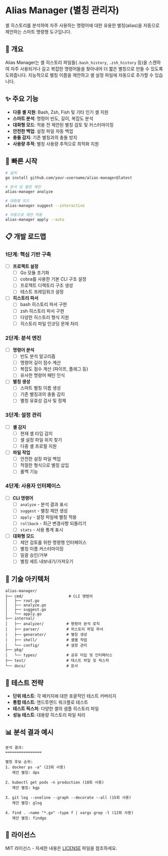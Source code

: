 # Alias Manager (별칭 관리자)

셸 히스토리를 분석하여 자주 사용하는 명령어에 대한 유용한 별칭(alias)을 자동으로 제안하는 스마트 명령행 도구입니다.

## 🎯 개요

Alias Manager는 셸 히스토리 파일들(`.bash_history`, `.zsh_history` 등)을 스캔하여 자주 사용되거나 길고 복잡한 명령어들을 찾아내어 더 짧은 별칭으로 만들 수 있도록 도와줍니다. 지능적으로 별칭 이름을 제안하고 셸 설정 파일에 자동으로 추가할 수 있습니다.

## ✨ 주요 기능

- **다중 셸 지원**: Bash, Zsh, Fish 및 기타 인기 셸 지원
- **스마트 분석**: 명령어 빈도, 길이, 복잡도 분석
- **대화형 모드**: 적용 전 제안된 별칭 검토 및 커스터마이징
- **안전한 백업**: 설정 파일 자동 백업
- **충돌 감지**: 기존 별칭과의 충돌 방지
- **사용량 추적**: 별칭 사용량 추적으로 최적화 지원

## 🚀 빠른 시작

```bash
# 설치
go install github.com/your-username/alias-manager@latest

# 분석 및 별칭 제안
alias-manager analyze

# 대화형 모드
alias-manager suggest --interactive

# 자동으로 제안 적용
alias-manager apply --auto
```

## 📋 개발 로드맵

### 1단계: 핵심 기반 구축
- [ ] **프로젝트 설정**
  - [ ] Go 모듈 초기화
  - [ ] cobra를 사용한 기본 CLI 구조 설정
  - [ ] 프로젝트 디렉토리 구조 생성
  - [ ] 테스트 프레임워크 설정

- [ ] **히스토리 파서**
  - [ ] bash 히스토리 파서 구현
  - [ ] zsh 히스토리 파서 구현
  - [ ] 다양한 히스토리 형식 지원
  - [ ] 히스토리 파일 인코딩 문제 처리

### 2단계: 분석 엔진
- [ ] **명령어 분석**
  - [ ] 빈도 분석 알고리즘
  - [ ] 명령어 길이 점수 계산
  - [ ] 복잡도 점수 계산 (파이프, 플래그 등)
  - [ ] 유사한 명령어 패턴 인식

- [ ] **별칭 생성**
  - [ ] 스마트 별칭 이름 생성
  - [ ] 기존 별칭과의 충돌 감지
  - [ ] 별칭 유효성 검사 및 정제

### 3단계: 설정 관리
- [ ] **셸 감지**
  - [ ] 현재 셸 타입 감지
  - [ ] 셸 설정 파일 위치 찾기
  - [ ] 다중 셸 프로필 지원

- [ ] **파일 작업**
  - [ ] 안전한 설정 파일 백업
  - [ ] 적절한 형식으로 별칭 삽입
  - [ ] 롤백 기능

### 4단계: 사용자 인터페이스
- [ ] **CLI 명령어**
  - [ ] `analyze` - 분석 결과 표시
  - [ ] `suggest` - 별칭 제안 생성
  - [ ] `apply` - 설정 파일에 별칭 적용
  - [ ] `rollback` - 최근 변경사항 되돌리기
  - [ ] `stats` - 사용 통계 표시

- [ ] **대화형 모드**
  - [ ] 제안 검토를 위한 명령행 인터페이스
  - [ ] 별칭 이름 커스터마이징
  - [ ] 일괄 승인/거부
  - [ ] 별칭 세트 내보내기/가져오기

## 🔧 기술 아키텍처

```
alias-manager/
├── cmd/                    # CLI 명령어
│   ├── root.go
│   ├── analyze.go
│   ├── suggest.go
│   └── apply.go
├── internal/
│   ├── analyzer/          # 명령어 분석 로직
│   ├── parser/            # 히스토리 파일 파서
│   ├── generator/         # 별칭 생성
│   ├── shell/             # 셸별 작업
│   └── config/            # 설정 관리
├── pkg/
│   └── types/             # 공유 타입 및 인터페이스
├── test/                  # 테스트 파일 및 픽스처
└── docs/                  # 문서
```

## 🧪 테스트 전략

- **단위 테스트**: 각 패키지에 대한 포괄적인 테스트 커버리지
- **통합 테스트**: 엔드투엔드 워크플로 테스트
- **테스트 픽스처**: 다양한 셸의 샘플 히스토리 파일
- **성능 테스트**: 대용량 히스토리 파일 처리

## 📊 분석 결과 예시

```
분석 결과:
================

별칭 후보 순위:
1. docker ps -a" (23회 사용)
   제안 별칭: dps

2. kubectl get pods -n production (18회 사용)
   제안 별칭: kgp

3. git log --oneline --graph --decorate --all (15회 사용)
   제안 별칭: glog

4. find . -name "*.go" -type f | xargs grep -l (12회 사용)
   제안 별칭: findgo

```
## 📄 라이선스

MIT 라이선스 - 자세한 내용은 [LICENSE](LICENSE) 파일을 참조하세요.
